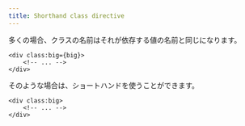 ```yaml
---
title: Shorthand class directive
---
```


多くの場合、クラスの名前はそれが依存する値の名前と同じになります。

<!-- prettier-ignore -->
```svelte
<div class:big={big}>
	<!-- ... -->
</div>
```

そのような場合は、ショートハンドを使うことができます。

```svelte
<div class:big>
	<!-- ... -->
</div>
```
